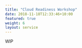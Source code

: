 ```yaml
---
title: "Cloud Readiness Workshop"
date: 2018-11-18T12:33:46+10:00
featured: true
weight: 6
layout: service
---
```


WIP
